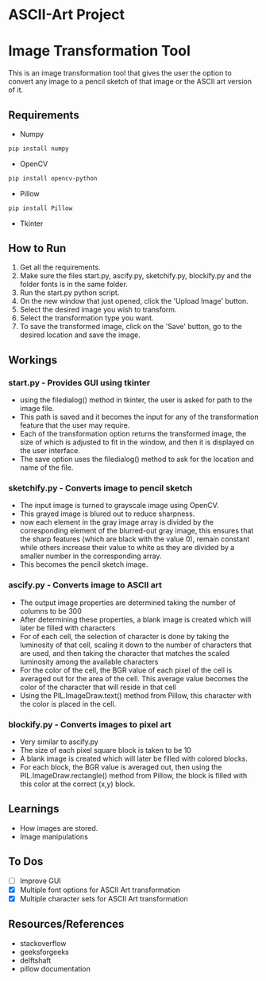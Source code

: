 # ASCII-Art Project
# Image Transformation Tool

This is an image transformation tool that gives the user the option to convert any image to a pencil sketch of that image or the ASCII art version of it.

## Requirements
- Numpy
```bash
pip install numpy
```

- OpenCV
```bash
pip install opencv-python
```

- Pillow
```bash
pip install Pillow
```

- Tkinter

## How to Run
1. Get all the requirements.
2. Make sure the files start.py, ascify.py, sketchify.py, blockify.py and the folder fonts is in the same folder.
3. Run the start.py python script.
4. On the new window that just opened, click the 'Upload Image' button.
5. Select the desired image you wish to transform.
6. Select the transformation type you want.
7. To save the transformed image, click on the 'Save' button, go to the desired location and save the image.

## Workings

### start.py - Provides GUI using tkinter
- using the filedialog() method in tkinter, the user is asked for path to the image file.
- This path is saved and it becomes the input for any of the transformation feature that the user may require.
- Each of the transformation option returns the transformed image, the size of which is adjusted to fit in the window, and then it is displayed on the user interface.
- The save option uses the filedialog() method to ask for the location and name of the file.

### sketchify.py - Converts image to pencil sketch
- The input image is turned to grayscale image using OpenCV.
- This grayed image is blured out to reduce sharpness.
- now each element in the gray image array is divided by the corresponding element of the blurred-out gray image, this ensures that the sharp features (which are black with the value 0), remain constant while others increase their value to white as they are divided by a smaller number in the corresponding array.
- This becomes the pencil sketch image.

### ascify.py - Converts image to ASCII art
- The output image properties are determined taking the number of columns to be 300
- After determining these properties, a blank image is created which will later be filled with characters
- For of each cell, the selection of character is done by taking the luminosity of that cell, scaling it down to the number of characters that are used, and then taking the character that matches the scaled luminosity among the available characters
- For the color of the cell, the BGR value of each pixel of the cell is averaged out for the area of the cell. This average value becomes the color of the character that will reside in that cell
- Using the PIL.ImageDraw.text() method from Pillow, this character with the color is placed in the cell.

### blockify.py - Converts images to pixel art
- Very similar to ascify.py
- The size of each pixel square block is taken to be 10
- A blank image is created which will later be filled with colored blocks.
- For each block, the BGR value is averaged out, then using the PIL.ImageDraw.rectangle() method from Pillow, the block is filled with this color at the correct (x,y) block.

## Learnings
- How images are stored.
- Image manipulations

## To Dos
- [ ] Improve GUI
- [x] Multiple font options for ASCII Art transformation
- [x] Multiple character sets for ASCII Art transformation

## Resources/References
- stackoverflow
- geeksforgeeks
- delftshaft
- pillow documentation
